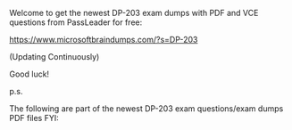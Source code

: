 Welcome to get the newest DP-203 exam dumps with PDF and VCE questions from PassLeader for free:

https://www.microsoftbraindumps.com/?s=DP-203

(Updating Continuously)

Good luck!

p.s.

The following are part of the newest DP-203 exam questions/exam dumps PDF files FYI:
